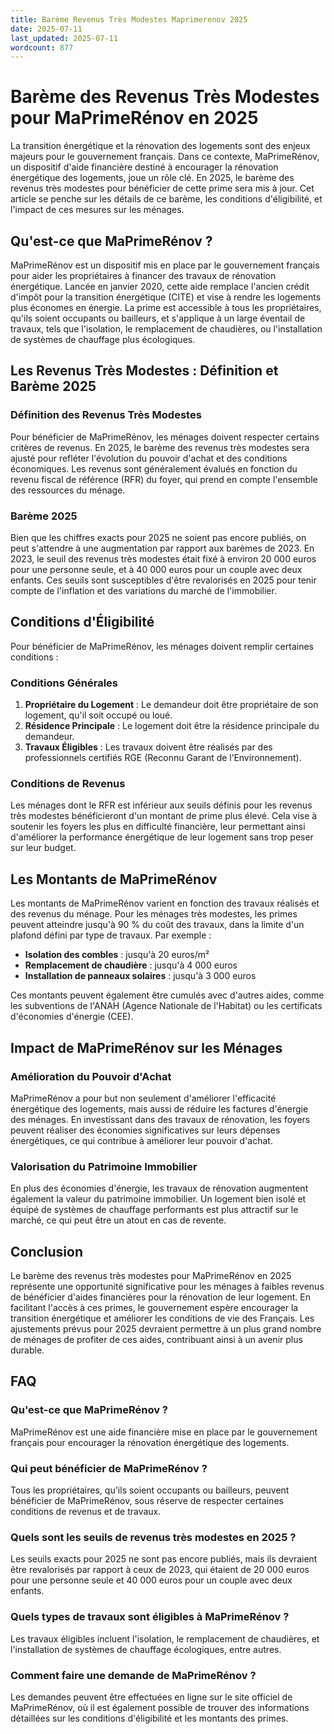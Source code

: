 ```yaml
---
title: Barème Revenus Très Modestes Maprimerenov 2025
date: 2025-07-11
last_updated: 2025-07-11
wordcount: 877
---
```


# Barème des Revenus Très Modestes pour MaPrimeRénov en 2025

La transition énergétique et la rénovation des logements sont des enjeux majeurs pour le gouvernement français. Dans ce contexte, MaPrimeRénov, un dispositif d'aide financière destiné à encourager la rénovation énergétique des logements, joue un rôle clé. En 2025, le barème des revenus très modestes pour bénéficier de cette prime sera mis à jour. Cet article se penche sur les détails de ce barème, les conditions d'éligibilité, et l'impact de ces mesures sur les ménages.

## Qu'est-ce que MaPrimeRénov ?

MaPrimeRénov est un dispositif mis en place par le gouvernement français pour aider les propriétaires à financer des travaux de rénovation énergétique. Lancée en janvier 2020, cette aide remplace l'ancien crédit d'impôt pour la transition énergétique (CITE) et vise à rendre les logements plus économes en énergie. La prime est accessible à tous les propriétaires, qu'ils soient occupants ou bailleurs, et s'applique à un large éventail de travaux, tels que l'isolation, le remplacement de chaudières, ou l'installation de systèmes de chauffage plus écologiques.

## Les Revenus Très Modestes : Définition et Barème 2025

### Définition des Revenus Très Modestes

Pour bénéficier de MaPrimeRénov, les ménages doivent respecter certains critères de revenus. En 2025, le barème des revenus très modestes sera ajusté pour refléter l'évolution du pouvoir d'achat et des conditions économiques. Les revenus sont généralement évalués en fonction du revenu fiscal de référence (RFR) du foyer, qui prend en compte l'ensemble des ressources du ménage.

### Barème 2025

Bien que les chiffres exacts pour 2025 ne soient pas encore publiés, on peut s'attendre à une augmentation par rapport aux barèmes de 2023. En 2023, le seuil des revenus très modestes était fixé à environ 20 000 euros pour une personne seule, et à 40 000 euros pour un couple avec deux enfants. Ces seuils sont susceptibles d'être revalorisés en 2025 pour tenir compte de l'inflation et des variations du marché de l'immobilier.

## Conditions d'Éligibilité

Pour bénéficier de MaPrimeRénov, les ménages doivent remplir certaines conditions :

### Conditions Générales

1. **Propriétaire du Logement** : Le demandeur doit être propriétaire de son logement, qu'il soit occupé ou loué.
2. **Résidence Principale** : Le logement doit être la résidence principale du demandeur.
3. **Travaux Éligibles** : Les travaux doivent être réalisés par des professionnels certifiés RGE (Reconnu Garant de l’Environnement).

### Conditions de Revenus

Les ménages dont le RFR est inférieur aux seuils définis pour les revenus très modestes bénéficieront d'un montant de prime plus élevé. Cela vise à soutenir les foyers les plus en difficulté financière, leur permettant ainsi d'améliorer la performance énergétique de leur logement sans trop peser sur leur budget.

## Les Montants de MaPrimeRénov

Les montants de MaPrimeRénov varient en fonction des travaux réalisés et des revenus du ménage. Pour les ménages très modestes, les primes peuvent atteindre jusqu'à 90 % du coût des travaux, dans la limite d'un plafond défini par type de travaux. Par exemple :

- **Isolation des combles** : jusqu'à 20 euros/m²
- **Remplacement de chaudière** : jusqu'à 4 000 euros
- **Installation de panneaux solaires** : jusqu'à 3 000 euros

Ces montants peuvent également être cumulés avec d'autres aides, comme les subventions de l'ANAH (Agence Nationale de l'Habitat) ou les certificats d'économies d'énergie (CEE).

## Impact de MaPrimeRénov sur les Ménages

### Amélioration du Pouvoir d'Achat

MaPrimeRénov a pour but non seulement d'améliorer l'efficacité énergétique des logements, mais aussi de réduire les factures d'énergie des ménages. En investissant dans des travaux de rénovation, les foyers peuvent réaliser des économies significatives sur leurs dépenses énergétiques, ce qui contribue à améliorer leur pouvoir d'achat.

### Valorisation du Patrimoine Immobilier

En plus des économies d'énergie, les travaux de rénovation augmentent également la valeur du patrimoine immobilier. Un logement bien isolé et équipé de systèmes de chauffage performants est plus attractif sur le marché, ce qui peut être un atout en cas de revente.

## Conclusion

Le barème des revenus très modestes pour MaPrimeRénov en 2025 représente une opportunité significative pour les ménages à faibles revenus de bénéficier d'aides financières pour la rénovation de leur logement. En facilitant l'accès à ces primes, le gouvernement espère encourager la transition énergétique et améliorer les conditions de vie des Français. Les ajustements prévus pour 2025 devraient permettre à un plus grand nombre de ménages de profiter de ces aides, contribuant ainsi à un avenir plus durable.

## FAQ

### Qu'est-ce que MaPrimeRénov ?

MaPrimeRénov est une aide financière mise en place par le gouvernement français pour encourager la rénovation énergétique des logements.

### Qui peut bénéficier de MaPrimeRénov ?

Tous les propriétaires, qu'ils soient occupants ou bailleurs, peuvent bénéficier de MaPrimeRénov, sous réserve de respecter certaines conditions de revenus et de travaux.

### Quels sont les seuils de revenus très modestes en 2025 ?

Les seuils exacts pour 2025 ne sont pas encore publiés, mais ils devraient être revalorisés par rapport à ceux de 2023, qui étaient de 20 000 euros pour une personne seule et 40 000 euros pour un couple avec deux enfants.

### Quels types de travaux sont éligibles à MaPrimeRénov ?

Les travaux éligibles incluent l'isolation, le remplacement de chaudières, et l'installation de systèmes de chauffage écologiques, entre autres.

### Comment faire une demande de MaPrimeRénov ?

Les demandes peuvent être effectuées en ligne sur le site officiel de MaPrimeRénov, où il est également possible de trouver des informations détaillées sur les conditions d'éligibilité et les montants des primes.